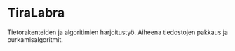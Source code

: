 # TiraLabra
Tietorakenteiden ja algoritimien harjoitustyö.
Aiheena tiedostojen pakkaus ja purkamisalgoritmit.
